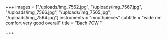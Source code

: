 +++
images = ["/uploads/img_7562.jpg", "/uploads/img_7567.jpg", "/uploads/img_7566.jpg", "/uploads/img_7565.jpg", "/uploads/img_7564.jpg"]
instruments = "mouthpieces"
subtitle = "wide rim comfort very good overall"
title = "Bach 7CW "

+++
